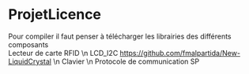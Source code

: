 # ProjetLicence
Pour compiler il faut penser à télécharger les librairies des différents composants  
Lecteur de carte RFID \n
LCD_I2C https://github.com/fmalpartida/New-LiquidCrystal \n
Clavier \n
Protocole de communication SP
